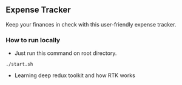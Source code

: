 ## Expense Tracker

Keep your finances in check with this user-friendly expense tracker.

### How to run locally

- Just run this command on root directory.

```
./start.sh
```

- Learning deep redux toolkit and how RTK works 